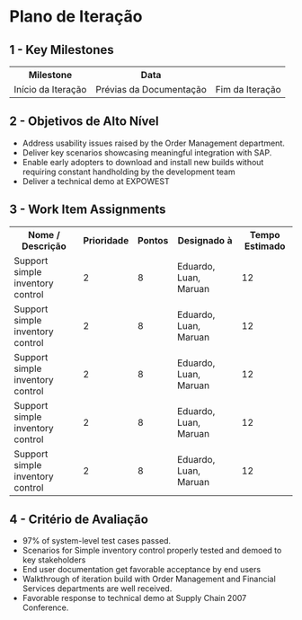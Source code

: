# Plano de Iteração

## 1 - Key Milestones
<table>
    <tr>
        <th>Milestone</th>
        <th>Data</th>
    </tr>
    <tr>
        <td>Início da Iteração</td>
        <td>Prévias da Documentação</td>
        <td>Fim da Iteração</td>
    </tr>
</table>

## 2 - Objetivos de Alto Nível
* Address usability issues raised by the Order Management department.
* Deliver key scenarios showcasing meaningful integration with SAP.
* Enable early adopters to download and install new builds without requiring constant handholding by the development team
* Deliver a technical demo at EXPOWEST

## 3 - Work Item Assignments
<table>
    <tr>
        <th>Nome / Descrição</th>
        <th>Prioridade</th>
        <th>Pontos</th>
        <th>Designado à</th>
        <th>Tempo Estimado</th>
    </tr>
    <tr>
        <td>Support simple inventory control</td>
        <td>2</td>
        <td>8</td>
        <td>Eduardo, Luan, Maruan</td>
        <td>12</td>
    </tr>
    <tr>
        <td>Support simple inventory control</td>
        <td>2</td>
        <td>8</td>
        <td>Eduardo, Luan, Maruan</td>
        <td>12</td>
    </tr>
    <tr>
        <td>Support simple inventory control</td>
        <td>2</td>
        <td>8</td>
        <td>Eduardo, Luan, Maruan</td>
        <td>12</td>
    </tr>
    <tr>
        <td>Support simple inventory control</td>
        <td>2</td>
        <td>8</td>
        <td>Eduardo, Luan, Maruan</td>
        <td>12</td>
    </tr>
    <tr>
        <td>Support simple inventory control</td>
        <td>2</td>
        <td>8</td>
        <td>Eduardo, Luan, Maruan</td>
        <td>12</td>
    </tr>
</table>

## 4 - Critério de Avaliação
* 97% of system-level test cases passed.
* Scenarios for Simple inventory control properly tested and demoed to key stakeholders
* End user documentation get favorable acceptance by end users
* Walkthrough of iteration build with Order Management and Financial Services departments are well received.
* Favorable response to technical demo at Supply Chain 2007 Conference.